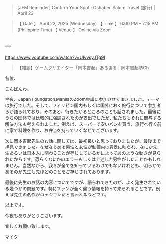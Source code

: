 > [JFM Reminder] Confirm Your Spot : Oshaberi Salon: Travel (旅行) | April 23

> 【 Date 】 April 23, 2025 (Wednesday) 
> 【 Time 】 6:00 PM – 7:15 PM (Philippine Time) 
> 【 Venue 】 Online via Zoom 

## --

https://www.youtube.com/watch?v=UIvvsyJTg9I

> 【雑談】ゲームクリエイター「岡本吉起」あるある｜岡本吉起塾Ch 
 
各位、

こんばんわ。

今夜、Japan Foundation,ManilaのZoom会議に参加させて頂きました。テーマは旅行でした。そして、フィリピン国内もしくは国外におく旅行について参加者らが語られており、そのあと、行きたがるところのことも話されました。最後にうちの団体では比較的に強調されたのが支出でしたが、私たちもそれに関与する解決方法も考えられました。例えば、スーパーで安いパンを買う、旅行へ行く前に家で料理を作り、お弁当を持っていくなどでございます。

次に岡本吉起先生のお話に関しては、最初長いと思っておりましたが、最後まで拝見できました。なぜならある男性と女性が動画内の背景に映られ、なにか先生あるいは日本人に関わることが存じしているかによってあのような動きが見られたからです。恐らくなにかのエラーもしくは上述した男性がしたことかもしれません。当然ながら、我々が全てを知っているわけでもないけれども、明らかであるのが先生も先ほどのことをご存じされております。

最後に先生のお話の内容についてですが、語られてきたのが、よく発生されている幾つかの問題です。特にファンが全く違う情報を持って来られることです。例えば先生の名作がロックマンだと言われるなどです。

以上です。

今夜もありがとうございます。

宜しくお願い致します。

マイク

